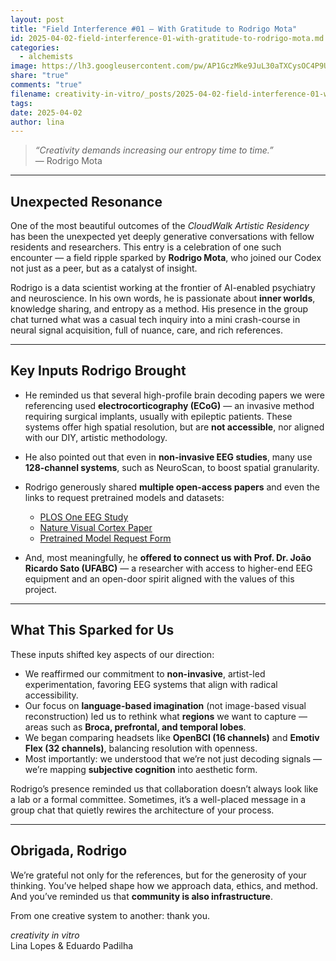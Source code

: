 ```yaml
---
layout: post
title: "Field Interference #01 – With Gratitude to Rodrigo Mota"
id: 2025-04-02-field-interference-01-with-gratitude-to-rodrigo-mota.md
categories:
  - alchemists
image: https://lh3.googleusercontent.com/pw/AP1GczMke9JuL30aTXCysOC4P9Ukh-rZKQB2WUerf7Azkc0dqwYpGq1gfRtkwTf6_tySztCNblJBxZ9Z6qBJ0vgY1oYQ1gc8dCwgN8AyQcEkR_jx8YLMvWUtehCvseuV4jnsQN1d7MIxww1bZbVhpaq04B2V=w997-h1026-s-no-gm?authuser=0
share: "true"
comments: "true"
filename: creativity-in-vitro/_posts/2025-04-02-field-interference-01-with-gratitude-to-rodrigo-mota.md
tags: 
date: 2025-04-02
author: lina
---
```


> *“Creativity demands increasing our entropy time to time.”*  
> — Rodrigo Mota

---

## Unexpected Resonance

One of the most beautiful outcomes of the *CloudWalk Artistic Residency* has been the unexpected yet deeply generative conversations with fellow residents and researchers. This entry is a celebration of one such encounter — a field ripple sparked by **Rodrigo Mota**, who joined our Codex not just as a peer, but as a catalyst of insight.

Rodrigo is a data scientist working at the frontier of AI-enabled psychiatry and neuroscience. In his own words, he is passionate about **inner worlds**, knowledge sharing, and entropy as a method. His presence in the group chat turned what was a casual tech inquiry into a mini crash-course in neural signal acquisition, full of nuance, care, and rich references.

---

## Key Inputs Rodrigo Brought

- He reminded us that several high-profile brain decoding papers we were referencing used **electrocorticography (ECoG)** — an invasive method requiring surgical implants, usually with epileptic patients. These systems offer high spatial resolution, but are **not accessible**, nor aligned with our DIY, artistic methodology.

- He also pointed out that even in **non-invasive EEG studies**, many use **128-channel systems**, such as NeuroScan, to boost spatial granularity.

- Rodrigo generously shared **multiple open-access papers** and even the links to request pretrained models and datasets:
  - [PLOS One EEG Study](https://journals.plos.org/plosone/article?id=10.1371/journal.pone.0274847)
  - [Nature Visual Cortex Paper](https://www.nature.com/articles/s41598-024-66228-1)
  - [Pretrained Model Request Form](https://docs.google.com/forms/d/e/1FAIpQLScg6JQxt9iXq2T0_N878yt1IFGpX4smRU5FcJt2cwsPTZn3Yg/viewform)

- And, most meaningfully, he **offered to connect us with Prof. Dr. João Ricardo Sato (UFABC)** — a researcher with access to higher-end EEG equipment and an open-door spirit aligned with the values of this project.

---

## What This Sparked for Us

These inputs shifted key aspects of our direction:

- We reaffirmed our commitment to **non-invasive**, artist-led experimentation, favoring EEG systems that align with radical accessibility.
- Our focus on **language-based imagination** (not image-based visual reconstruction) led us to rethink what **regions** we want to capture — areas such as **Broca, prefrontal, and temporal lobes**.
- We began comparing headsets like **OpenBCI (16 channels)** and **Emotiv Flex (32 channels)**, balancing resolution with openness.
- Most importantly: we understood that we’re not just decoding signals — we’re mapping **subjective cognition** into aesthetic form.

Rodrigo’s presence reminded us that collaboration doesn’t always look like a lab or a formal committee. Sometimes, it’s a well-placed message in a group chat that quietly rewires the architecture of your process.

---

##  Obrigada, Rodrigo

We’re grateful not only for the references, but for the generosity of your thinking. You’ve helped shape how we approach data, ethics, and method. And you’ve reminded us that **community is also infrastructure**.

From one creative system to another: thank you.

*creativity in vitro*  
Lina Lopes & Eduardo Padilha
